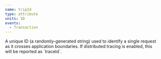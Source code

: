 ```yaml
---
name: tripId
type: attribute
units: ID
events:
  - Transaction
---
```


A unique ID (a randomly-generated string) used to identify a single request as it crosses application boundaries. If distributed tracing is enabled, this will be reported as \`traceId\`.